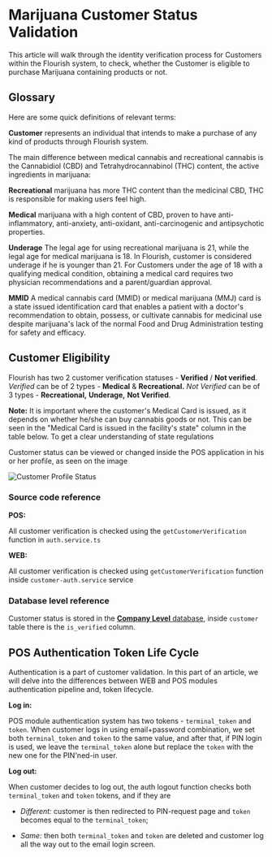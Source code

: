 # Marijuana Customer Status Validation

This article will walk through the identity verification process for Customers within the Flourish system, to check, whether the Customer is eligible to purchase Marijuana containing products or not.

## Glossary

Here are some quick definitions of relevant terms:

**Customer** represents an individual that intends to make a purchase of any kind of products through Flourish system.

The main difference between medical cannabis and recreational cannabis is the Cannabidiol (CBD) and Tetrahydrocannabinol (THC) content, the active ingredients in marijuana:

**Recreational** marijuana has more THC content than the medicinal CBD, THC is responsible for making users feel high.

**Medical** marijuana with a high content of CBD, proven to have anti-inflammatory, anti-anxiety, anti-oxidant, anti-carcinogenic and antipsychotic properties.

**Underage** The legal age for using recreational marijuana is 21, while the legal age for medical marijuana is 18. In Flourish, customer is considered underage if he is younger than 21. For Customers under the age of 18 with a qualifying medical condition, obtaining a medical card requires two physician recommendations and a parent/guardian approval.

**MMID** A medical cannabis card (MMID) or medical marijuana (MMJ) card is a state issued identification card that enables a patient with a doctor's recommendation to obtain, possess, or cultivate cannabis for medicinal use despite marijuana's lack of the normal Food and Drug Administration testing for safety and efficacy.

## Customer Eligibility

Flourish has two 2 customer verification statuses - **Verified** / **Not verified**. *Verified* can be of 2 types - **Medical** & **Recreational.** *Not Verified* can be of 3 types - **Recreational,** **Underage,** **Not Verified**.

**Note:** It is important where the customer's Medical Card is issued, as it depends on whether he/she can buy cannabis goods or not. This can be seen in the "Medical Card is issued in the facility's state" column in the table below. To get a clear understanding of state regulations

Customer status can be viewed or changed inside the POS application in his or her profile, as seen on the image

![Customer Profile Status](https://i.imgur.com/GBWXKYJ.png)

### Source code reference

**POS:**

All customer verification is checked using the `getCustomerVerification` function in `auth.service.ts`

**WEB:**

All customer verification is checked using `getCustomerVerification` function inside `customer-auth.service` service

### Database level reference

Customer status is stored in the [**Company Level** database](../Database/General&#32;Information.md), inside `customer` table there is the `is_verified` column.

## POS Authentication Token Life Cycle

Authentication is a part of customer validation. In this part of an article, we will delve into the differences between WEB and POS modules authentication pipeline and, token lifecycle.

**Log in:**

POS module authentication system has two tokens - `terminal_token` and `token`. When customer logs in using email+password combination, we set both `terminal_token` and `token` to the same value, and after that, if PIN login is used, we leave the `terminal_token` alone but replace the `token` with the new one for the PIN'ned-in user.

**Log out:**

When customer decides to log out, the auth logout function checks both `terminal_token` and `token` tokens, and if they are

- *Different:* customer is then redirected to PIN-request page and `token` becomes equal to the `terminal_token`;

- *Same:* then both `terminal_token` and `token` are deleted and customer log all the way out to the email login screen.